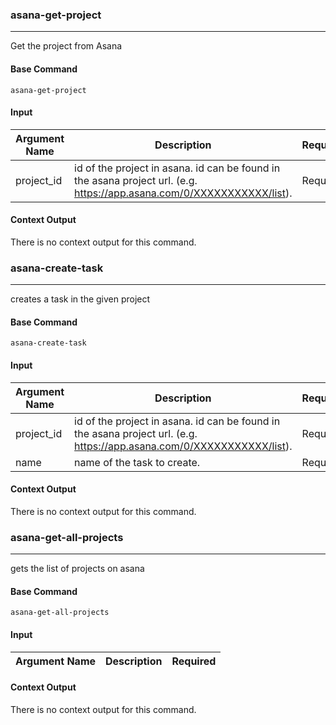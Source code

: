 
### asana-get-project

***
Get the project from Asana

#### Base Command

`asana-get-project`

#### Input

| **Argument Name** | **Description** | **Required** |
| --- | --- | --- |
| project_id | id of the project in asana. id can be found in the asana project url. (e.g. https://app.asana.com/0/XXXXXXXXXXX/list). | Required | 

#### Context Output

There is no context output for this command.
### asana-create-task

***
creates a task in the given project

#### Base Command

`asana-create-task`

#### Input

| **Argument Name** | **Description** | **Required** |
| --- | --- | --- |
| project_id | id of the project in asana. id can be found in the asana project url. (e.g. https://app.asana.com/0/XXXXXXXXXXX/list). | Required | 
| name | name of the task to create. | Required | 

#### Context Output

There is no context output for this command.
### asana-get-all-projects

***
gets the list of projects on asana

#### Base Command

`asana-get-all-projects`

#### Input

| **Argument Name** | **Description** | **Required** |
| --- | --- | --- |

#### Context Output

There is no context output for this command.